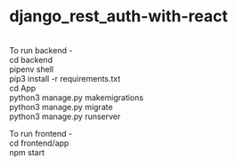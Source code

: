 # django_rest_auth-with-react
<br />
To run backend - 
<br />
cd backend
<br />
pipenv shell
<br />
pip3 install -r requirements.txt
<br />
cd App
<br />
python3 manage.py makemigrations
<br />
python3 manage.py migrate
<br />
python3 manage.py runserver
<br />


To run frontend - 
<br />
cd frontend/app
<br />
npm start

